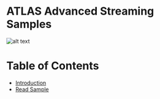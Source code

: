 # ATLAS Advanced Streaming Samples


![alt text](https://mat-ocs.visualstudio.com/Telemetry%20Analytics%20Platform/_apis/build/status/MAT.OCS.Streaming/Streaming%20Samples?branchName=develop)


Table of Contents
=================
<!--ts-->
   * [Introduction](/README.md)
   * [Read Sample](/docs/ReadSample.md)
<!--te-->
